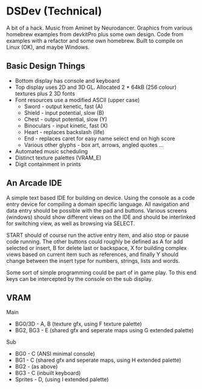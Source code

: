 DSDev (Technical)
=================

A bit of a hack. Music from Aminet by Neurodancer. Graphics from various homebrew examples from devkitPro plus some own design. Code from examples with a refactor and some own homebrew. Built to compile on Linux (OK), and maybe Windows.

Basic Design Things
-------------------

* Bottom display has console and keyboard
* Top display uses 2D and 3D GL. Allocated 2 * 64kB (256 colour) textures plus 2 3D fonts
* Font resources use a modified ASCII (upper case)
  * Sword - output kenetic, fast (A)
  * Shield - input potential, slow (B)
  * Chest - output potential, slow (Y)
  * Binoculars - input kinetic, fast (X)
  * Heart - replaces backslash (life)
  * End - replaces caret for easy name select end on high score
  * Various other glyphs - box art, arrows, angled quotes ...
* Automated music scheduling
* Distinct texture palettes (VRAM_E)
* Digit containment in prints

An Arcade IDE
-------------

A simple text based IDE for building on device. Using the console as a code entry device for compiling a domain specific language. All navigation and data entry should be possible with the pad and buttons. Various screens (windows) should show different views on the IDE and should be interlinked for switching view, as well as browsing via SELECT.

START should of course run the active entry item, and also stop or pause code running. The other buttons could roughly be defined as A for add selected or insert, B for delete last or backspace, X for building complex views based on current item such as references, and finally Y should change between the insert type for numbers, strings, lists and words.

Some sort of simple programming could be part of in game play. To this end keys can be intercepted by the console on the sub display.

VRAM
----

Main
* BG0/3D - A, B (texture gfx, using F texture palette)
* BG2, BG3 - E (shared gfx and seperate maps using G extended palette)

Sub
* BG0 - C (ANSI minimal console) 
* BG1 - C (shared gfx and seperate maps, using H extended palette)
* BG2 - (as above)
* BG3 - C (inbuilt keyboard)
* Sprites - D, (using I extended palette)

